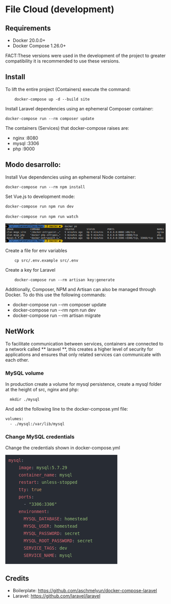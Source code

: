 # File Cloud (development)

## Requirements
* Docker 20.0.0+
* Docker Compose 1.26.0+

FACT:These versions were used in the development of the project to
 greater compatibility it is recommended to use these versions.


## Install

To lift the entire project (Containers) execute the command:

```
	docker-compose up -d --build site
```

Install Laravel dependencies using an ephemeral Composer container:

```
docker-compose run --rm composer update
```

The containers (Services) that docker-compose raises are:

* nginx  :8080
* mysql  :3306
* php    :9000


## Modo desarrollo:

Install Vue dependencies using an ephemeral Node container:

```
docker-compose run --rm npm install
```

Set Vue.js to development mode:

```
docker-compose run npm run dev

docker-compose run npm run watch
```


![MySql-compose](./docs/pictures/containers-docker.png)

Create a file for env variables

```
	cp src/.env.example src/.env
```
Create a key for Laravel

```
	docker-compose run --rm artisan key:generate
```

Additionally, Composer, NPM and Artisan can also be managed through Docker. To do this use the following commands:

* docker-compose run --rm composer update
* docker-compose run --rm npm run dev
* docker-compose run --rm artisan migrate

## NetWork

To facilitate communication between services, containers are connected to a network called ** laravel **, this creates a higher level of security for applications and ensures that only related services can communicate with each other.


### MySQL volume
In production create a volume for mysql persistence, create a mysql folder at the height of src, nginx and php:

```
  mkdir ./mysql
```

And add the following line to the docker-compose.yml file:

```
volumes:
  - ./mysql:/var/lib/mysql
```

### Change MySQL credentials

Change the credentials shown in docker-compose.yml

![MySql-compose](./docs/pictures/mysql-compose.png)


## Credits

* Boilerplate: https://github.com/aschmelyun/docker-compose-laravel
* Laravel: https://github.com/laravel/laravel	
